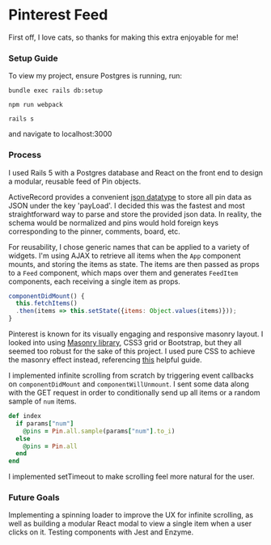# Pinterest Feed

First off, I love cats, so thanks for making this extra enjoyable for me!

### Setup Guide

To view my project, ensure Postgres is running, run:

`bundle exec rails db:setup`

`npm run webpack`

`rails s`

and navigate to localhost:3000

### Process

I used Rails 5 with a Postgres database and React on the front end to design a modular, reusable feed of Pin objects.

ActiveRecord provides a convenient [json datatype](http://edgeguides.rubyonrails.org/active_record_postgresql.html#json-and-jsonb) to store all pin data as JSON under the key 'payLoad'. I decided this was the fastest and most straightforward way to parse and store the provided json data. In reality, the schema would be normalized and pins would hold foreign keys corresponding to the pinner, comments, board, etc.

For reusability, I chose generic names that can be applied to a variety of widgets. I'm using AJAX to retrieve all items when the `App` component mounts, and storing the items as state. The items are then passed as props to a `Feed` component, which maps over them and generates `FeedItem` components, each receiving a single item as props.
```javascript
componentDidMount() {
  this.fetchItems()
  .then(items => this.setState({items: Object.values(items)}));
}
```

Pinterest is known for its visually engaging and responsive masonry layout. I looked into using [Masonry library](https://masonry.desandro.com/), CSS3 grid or Bootstrap, but they all seemed too robust for the sake of this project. I used pure CSS to achieve the masonry effect instead, referencing [this](http://w3bits.com/css-masonry/) helpful guide.

I implemented infinite scrolling from scratch by triggering event callbacks on `componentDidMount` and `componentWillUnmount`. I sent some data along with the GET request in order to conditionally send up all items or a random sample of `num` items.
```ruby
def index
  if params["num"]
    @pins = Pin.all.sample(params["num"].to_i)
  else
    @pins = Pin.all
  end
end
```
I implemented setTimeout to make scrolling feel more natural for the user.

### Future Goals

Implementing a spinning loader to improve the UX for infinite scrolling, as well as building a modular React modal to view a single item when a user clicks on it. Testing components with Jest and Enzyme.
